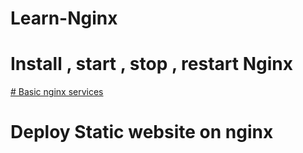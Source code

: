 # Learn-Nginx

# Install , start , stop , restart Nginx
<a href="https://github.com/ABOBAKAR-IT/Learn-Nginx/blob/master/basic%20nginx%20services.md"  > # Basic nginx services</a>

# Deploy Static website on nginx
